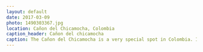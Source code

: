 ```yaml
---
layout: default
date: 2017-03-09
photo: 1490303367.jpg
location: Cañon del Chicamocha, Colombia
caption_header: Cañon del chicamocha
caption: The Cañon del Chicamocha is a very special spot in Colombia. It is mainly famous for the extreme sports you can do there. I took that photo few moments before my first paragliding flight!
---
```

